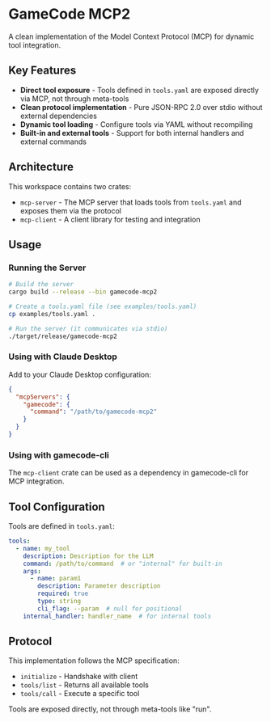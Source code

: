# GameCode MCP2

A clean implementation of the Model Context Protocol (MCP) for dynamic tool integration.

## Key Features

- **Direct tool exposure** - Tools defined in `tools.yaml` are exposed directly via MCP, not through meta-tools
- **Clean protocol implementation** - Pure JSON-RPC 2.0 over stdio without external dependencies
- **Dynamic tool loading** - Configure tools via YAML without recompiling
- **Built-in and external tools** - Support for both internal handlers and external commands

## Architecture

This workspace contains two crates:

- `mcp-server` - The MCP server that loads tools from `tools.yaml` and exposes them via the protocol
- `mcp-client` - A client library for testing and integration

## Usage

### Running the Server

```bash
# Build the server
cargo build --release --bin gamecode-mcp2

# Create a tools.yaml file (see examples/tools.yaml)
cp examples/tools.yaml .

# Run the server (it communicates via stdio)
./target/release/gamecode-mcp2
```

### Using with Claude Desktop

Add to your Claude Desktop configuration:

```json
{
  "mcpServers": {
    "gamecode": {
      "command": "/path/to/gamecode-mcp2"
    }
  }
}
```

### Using with gamecode-cli

The `mcp-client` crate can be used as a dependency in gamecode-cli for MCP integration.

## Tool Configuration

Tools are defined in `tools.yaml`:

```yaml
tools:
  - name: my_tool
    description: Description for the LLM
    command: /path/to/command  # or "internal" for built-in
    args:
      - name: param1
        description: Parameter description
        required: true
        type: string
        cli_flag: --param  # null for positional
    internal_handler: handler_name  # for internal tools
```

## Protocol

This implementation follows the MCP specification:

- `initialize` - Handshake with client
- `tools/list` - Returns all available tools
- `tools/call` - Execute a specific tool

Tools are exposed directly, not through meta-tools like "run".